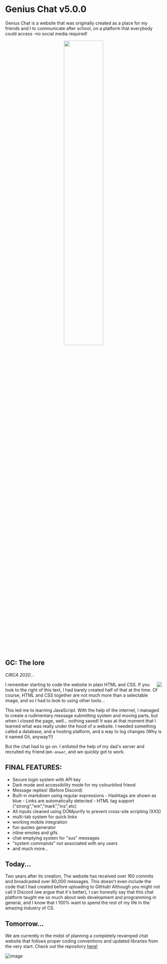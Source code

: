 # Genius Chat v5.0.0

Genius Chat is a website that was originally created as a place for my friends and I to communicate after school, on a platform that everybody could access -no social media required! 

<p align="center">
	<img width="50%" src="https://user-images.githubusercontent.com/75395781/209412352-75deb94d-9632-47b6-a940-ebe8ef7e854e.png">
</p>


## GC: The lore 
*CIRCA 2020...*

<img align="right" src="https://user-images.githubusercontent.com/75395781/198900837-10d6405e-2f2e-418c-8148-d36e72031133.png">

I remember starting to code the website in plain HTML and CSS. If you look to the right of this text, I had barely created half of that at the time. Of course, HTML and CSS together are not much more than a selectable image, and so I had to look to using other tools...

This led me to learning JavaScript. With the help of the internet, I managed to create a rudimentary message submitting system and moving parts, but when I closed the page, well... nothing saved! It was at that moment that I learned what was really under the hood of a website. I needed something called a database, and a hosting platform, and a way to log changes (Why is it named Git, anyway?!)<br/>

But the chat had to go on. I enlisted the help of my dad's server and recruited my friend `@mh-anwar`, and we quickly got to work.

## FINAL FEATURES:
- Secure login system with API key
- Dark mode and accessibility mode for my colourblind friend
- Message replies! (Before Discord)
- Built-in markdown using regular expressions
		- Hashtags are shown as blue
		- Links are automatically detected
		- HTML tag support ("strong","em","mark","ins",etc)
- All inputs cleaned using DOMpurify to prevent cross-site scripting (XXS)
- multi-tab system for quick links
- working mobile integration
- fun quotes generator
- inline emotes and gifs
- chat emptying system for "sus" messages
- "system commands" not associated with any users
- and much more...

## Today...
Two years after its creation, The website has received over 160 commits and broadcasted over 80,000 messages. This doesn't even include the code that I had created before uploading to GitHub! Although you might not call it Discord (we argue that it's better), I can honestly say that this chat platform taught me so much about web development and programming in general, and I know that I 100% want to spend the rest of my life in the amazing industry of CS.

## Tomorrow...
We are currently in the midst of planning a completely revamped chat website that follows proper coding conventions and updated libraries from the very start.
Check out the repository [here!](https://github.com/r-chong/Ultimate-Chat)

![image](https://user-images.githubusercontent.com/71291954/145916494-123b60a8-63c3-4c2f-a004-ac7bddd0bf63.png)
